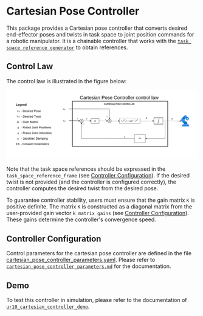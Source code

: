 # Cartesian Pose Controller

This package provides a Cartesian pose controller that converts desired end-effector poses and twists in task space to joint position commands for a robotic manipulator.
It is a chainable controller that works with the [`task space reference generator`](../reference_generator/README.md) to obtain references.

## Control Law

The control law is illustrated in the figure below:

![Control law](./doc/media/Cartesian_Pose_Controller_Control_Law.png)

Note that the task space references should be expressed in the `task_space_reference_frame` (see [Controller Configuration](#controller-configuration)).
If the desired twist is not provided (and the controller is configured correctly), the controller computes the desired twist from the desired pose.

To guarantee controller stability, users must ensure that the gain matrix `K` is positive definite.
The matrix `K` is constructed as a diagonal matrix from the user-provided gain vector `k_matrix_gains` (see [Controller Configuration](#controller-configuration)). These gains determine the controller's convergence speed.

## Controller Configuration

Control parameters for the cartesian pose controller are defined in the file [cartesian_pose_controller_parameters.yaml](src/cartesian_pose_controller_parameters.yaml).
Please refer to [`cartesian_pose_controller_parameters.md`](./doc/cartesian_pose_controller_parameters.md) for the documentation.

## Demo

To test this controller in simulation, please refer to the documentation of [`ur10_cartesian_controller_demo`](../ur10_cartesian_controller_demo/README.md).
